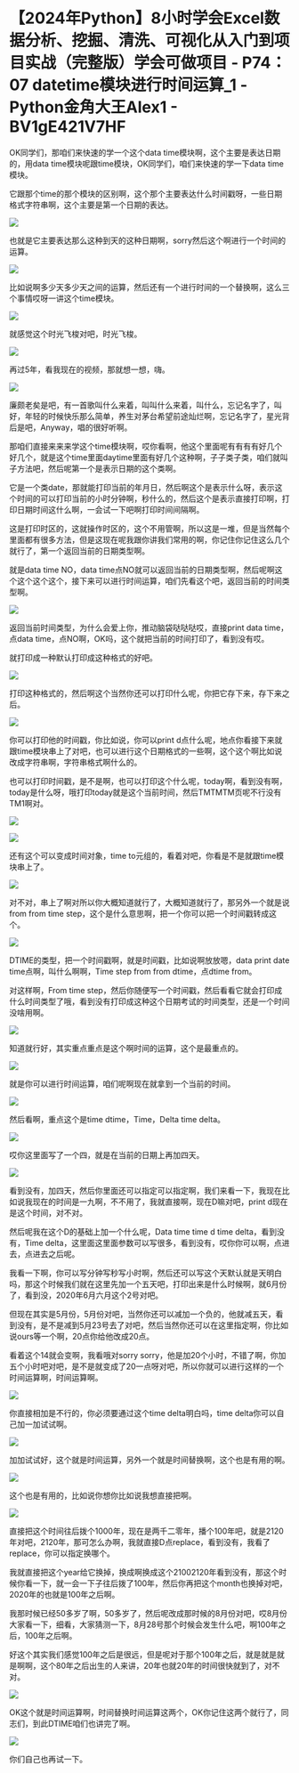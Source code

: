 # 【2024年Python】8小时学会Excel数据分析、挖掘、清洗、可视化从入门到项目实战（完整版）学会可做项目 - P74：07 datetime模块进行时间运算_1 - Python金角大王Alex1 - BV1gE421V7HF

OK同学们，那咱们来快速的学一个这个data time模块啊，这个主要是表达日期的，用data time模块呢跟time模块，OK同学们，咱们来快速的学一下data time模块。

它跟那个time的那个模块的区别啊，这个那个主要表达什么时间戳呀，一些日期格式字符串啊，这个主要是第一个日期的表达。



![](img/44d93415df4a6ed28fd6158f03032308_1.png)

也就是它主要表达那么这种到天的这种日期啊，sorry然后这个啊进行一个时间的运算。

![](img/44d93415df4a6ed28fd6158f03032308_3.png)

比如说啊多少天多少天之间的运算，然后还有一个进行时间的一个替换啊，这么三个事情哎呀一讲这个time模块。



![](img/44d93415df4a6ed28fd6158f03032308_5.png)

就感觉这个时光飞梭对吧，时光飞梭。

![](img/44d93415df4a6ed28fd6158f03032308_7.png)

再过5年，看我现在的视频，那就想一想，嗨。

![](img/44d93415df4a6ed28fd6158f03032308_9.png)

廉颇老矣是吧，有一首歌叫什么来着，叫叫什么来着，叫什么，忘记名字了，叫好，年轻的时候快乐那么简单，养生对茅台希望前途灿烂啊，忘记名字了，星光背后是吧，Anyway，唱的很好听啊。

那咱们直接来来来学这个time模块啊，哎你看啊，他这个里面呢有有有有好几个好几个，就是这个time里面daytime里面有好几个这种啊，子子类子类，咱们就叫子方法吧，然后呢第一个是表示日期的这个类啊。

它是一个类date，那就能打印当前的年月日，然后啊这个是表示什么呀，表示这个时间的可以打印当前的小时分钟啊，秒什么的，然后这个是表示直接打印啊，打印日期时间这什么啊，一会试一下吧啊打印时间间隔啊。

这是打印时区的，这就操作时区的，这个不用管啊，所以这是一堆，但是当然每个里面都有很多方法，但是这现在呢我跟你讲我们常用的啊，你记住你记住这么几个就行了，第一个返回当前的日期类型啊。

就是data time NO，data time点NO就可以返回当前的日期类型啊，然后呢啊这个这个这个这个，接下来可以进行时间运算，咱们先看这个吧，返回当前的时间类型啊。



![](img/44d93415df4a6ed28fd6158f03032308_11.png)

返回当前时间类型，为什么会爱上你，推动脑袋哒哒哒哎，直接print data time，点data time，点NO啊，OK吗，这个就把当前的时间打印了，看到没有哎。

就打印成一种默认打印成这种格式的好吧。

![](img/44d93415df4a6ed28fd6158f03032308_13.png)

打印这种格式的，然后啊这个当然你还可以打印什么呢，你把它存下来，存下来之后。

![](img/44d93415df4a6ed28fd6158f03032308_15.png)

你可以打印他的时间戳，你比如说，你可以print d点什么呢，地点你看接下来就跟time模块串上了对吧，也可以进行这个日期格式的一些啊，这个这个啊比如说改成字符串啊，字符串格式啊什么的。

也可以打印时间戳，是不是啊，也可以打印这个什么呢，today啊，看到没有啊，today是什么呀，哦打印today就是这个当前时间，然后TMTMTM页呢不行没有TM1啊对。



![](img/44d93415df4a6ed28fd6158f03032308_17.png)

![](img/44d93415df4a6ed28fd6158f03032308_18.png)

还有这个可以变成时间对象，time to元组的，看着对吧，你看是不是就跟time模块串上了。

![](img/44d93415df4a6ed28fd6158f03032308_20.png)

对不对，串上了啊对所以你大概知道就行了，大概知道就行了，那另外一个就是说from from time step，这个是什么意思啊，把一个你可以把一个时间戳转成这个。



![](img/44d93415df4a6ed28fd6158f03032308_22.png)

DTIME的类型，把一个时间戳啊，就是时间戳，比如说啊放放嗯，data print date time点啊，叫什么啊啊，Time step from from dtime，点dtime from。

对这样啊，From time step，然后你随便写一个时间戳，然后看看它就会打印成什么时间类型了哦，看到没有打印成这种这个日期考试的时间类型，还是一个时间没啥用啊。



![](img/44d93415df4a6ed28fd6158f03032308_24.png)

知道就行好，其实重点重点是这个啊时间的运算，这个是最重点的。

![](img/44d93415df4a6ed28fd6158f03032308_26.png)

就是你可以进行时间运算，咱们呢啊现在就拿到一个当前的时间。

![](img/44d93415df4a6ed28fd6158f03032308_28.png)

然后看啊，重点这个是time dtime，Time，Delta time delta。

![](img/44d93415df4a6ed28fd6158f03032308_30.png)

哎你这里面写了一个四，就是在当前的日期上再加四天。

![](img/44d93415df4a6ed28fd6158f03032308_32.png)

看到没有，加四天，然后你里面还可以指定可以指定啊，我们来看一下，我现在比如说我现在的时间是一九啊，不不用了，我就直接啊，现在D嘛对吧，print d现在是这个时间，对不对。

然后呢我在这个D的基础上加一个什么呢，Data time time d time delta，看到没有，Time delta，这里面这里面参数可以写很多，看到没有，哎你你可以啊，点进去，点进去之后呢。

我看一下啊，你可以写分钟写秒写小时啊，然后还可以写这个天默认就是天明白吗，那这个时候我们就在这里先加一个五天吧，打印出来是什么时候啊，就6月份了，看到没，2020年6月六月这个2号对吧。

但现在其实是5月份，5月份对吧，当然你还可以减加一个负的，他就减五天，看到没有，是不是减到5月23号去了对吧，然后当然你还可以在这里指定啊，你比如说ours等一个啊，20点你给他改成20点。

看着这个14就会变啊，我看哦对sorry sorry，他是加20个小时，不错了啊，你加五个小时吧对吧，是不是就变成了20一点呀对吧，所以你就可以进行这样的一个时间运算啊，时间运算啊。



![](img/44d93415df4a6ed28fd6158f03032308_34.png)

你直接相加是不行的，你必须要通过这个time delta明白吗，time delta你可以自己加一加试试啊。



![](img/44d93415df4a6ed28fd6158f03032308_36.png)

加加试试好，这个就是时间运算，另外一个就是时间替换啊，这个也是有用的啊。

![](img/44d93415df4a6ed28fd6158f03032308_38.png)

这个也是有用的，比如说你想你比如说我想直接把啊。

![](img/44d93415df4a6ed28fd6158f03032308_40.png)

直接把这个时间往后拨个1000年，现在是两千二零年，播个100年吧，就是2120年对吧，2120年，那可怎么办啊，我就直接D点replace，看到没有，我看了replace，你可以指定换哪个。

我就直接把这个year给它换掉，换成啊换成这个21002120年看到没有，那这个时候你看一下，就一会一下子往后拨了100年，然后你再把这个month也换掉对吧，2020年的也就是100年之后啊。

我那时候已经50多岁了啊，50多岁了，然后呢改成那时候的8月份对吧，哎8月份大家看一下，细看，大家猜测一下，8月28号那个时候会发生什么吧，啊100年之后，100年之后啊。

好这个其实我们感觉100年之后是很远，但是呢对于那个100年之后，就是就是就是啊啊，这个80年之后出生的人来讲，20年也就20年的时间很快就到了，对不对。



![](img/44d93415df4a6ed28fd6158f03032308_42.png)

OK这个就是时间运算啊，时间替换时间运算这两个，OK你记住这两个就行了，同志们，到此DTIME咱们也讲完了啊。



![](img/44d93415df4a6ed28fd6158f03032308_44.png)

你们自己也再试一下。